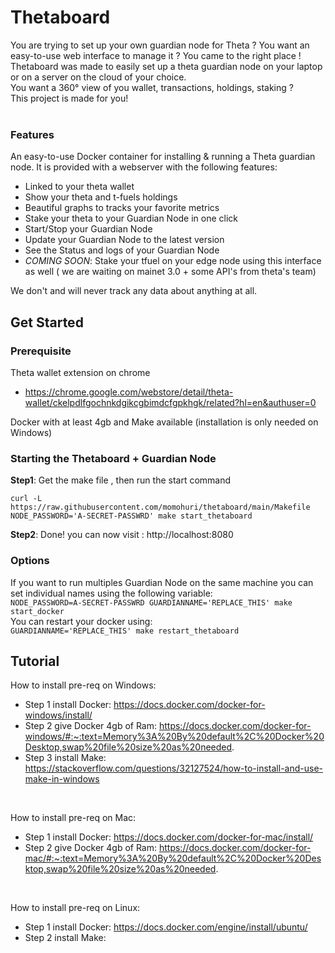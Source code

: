 # Thetaboard
You are trying to set up your own guardian node for Theta ? You want an easy-to-use web interface to manage it ? 
You came to the right place ! Thetaboard was made to easily set up a theta guardian node on your laptop or on a server on the cloud of your choice. <br>
You want a 360° view of you wallet, transactions, holdings, staking ?<br> 
This project is made for you! <br>
<br> 

### Features
An easy-to-use Docker container for installing &amp; running a Theta guardian node.
It is provided with a webserver with the following features:
 - Linked to your theta wallet
 - Show your theta and t-fuels holdings
 - Beautiful graphs to tracks your favorite metrics
 - Stake your theta to your Guardian Node in one click
 - Start/Stop your Guardian Node
 - Update your Guardian Node to the latest version
 - See the Status and logs of your Guardian Node
 - *COMING SOON*: Stake your tfuel on your edge node using this interface as well ( we are waiting on mainet 3.0 + some API's from theta's team)
 
We don't and will never track any data about anything at all.


## Get Started
### Prerequisite
Theta wallet extension on chrome
 - https://chrome.google.com/webstore/detail/theta-wallet/ckelpdlfgochnkdgikcgbimdcfgpkhgk/related?hl=en&authuser=0

Docker with at least 4gb and Make available (installation is only needed on Windows)

### Starting the Thetaboard + Guardian Node
**Step1**: Get the make file , then run the start command <br>

```shell
curl -L https://raw.githubusercontent.com/momohuri/thetaboard/main/Makefile
NODE_PASSWORD='A-SECRET-PASSWRD' make start_thetaboard
```
**Step2**: Done!  you can now visit : http://localhost:8080

### Options 
If you want to run multiples Guardian Node on the same machine you can set individual names using the following variable: <br>
`NODE_PASSWORD=A-SECRET-PASSWRD GUARDIANNAME='REPLACE_THIS' make start_docker ` <br>
You can restart your docker using: <br>
`GUARDIANNAME='REPLACE_THIS' make restart_thetaboard`

## Tutorial

How to install pre-req on Windows:
- Step 1 install Docker:  https://docs.docker.com/docker-for-windows/install/
- Step 2 give Docker 4gb of Ram: https://docs.docker.com/docker-for-windows/#:~:text=Memory%3A%20By%20default%2C%20Docker%20Desktop,swap%20file%20size%20as%20needed.
- Step 3 install Make: https://stackoverflow.com/questions/32127524/how-to-install-and-use-make-in-windows
<br>
  
How to install pre-req on Mac:
- Step 1 install Docker: https://docs.docker.com/docker-for-mac/install/
- Step 2 give Docker 4gb of Ram: https://docs.docker.com/docker-for-mac/#:~:text=Memory%3A%20By%20default%2C%20Docker%20Desktop,swap%20file%20size%20as%20needed. <br>
<br>

How to install pre-req on Linux:
- Step 1 install Docker: https://docs.docker.com/engine/install/ubuntu/ <br>
- Step 2 install Make: 



